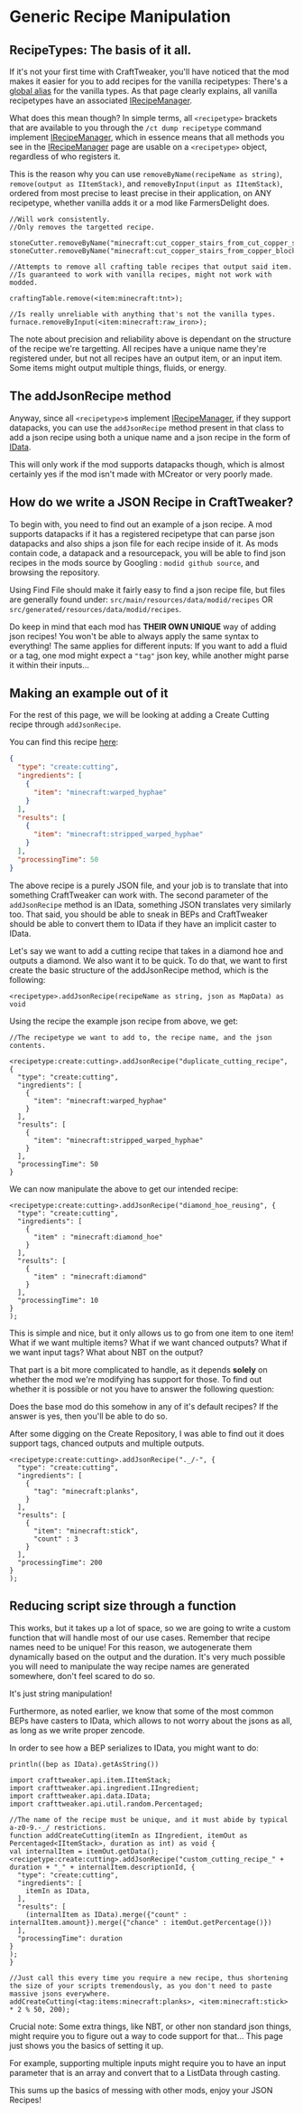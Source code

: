 # Generic Recipe Manipulation

## RecipeTypes: The basis of it all.

If it's not your first time with CraftTweaker, you'll have noticed that the mod makes it easier for you to add
recipes for the vanilla recipetypes: There's a [global alias](/globals#global-getters) for the vanilla types.
As that page clearly explains, all vanilla recipetypes have an associated [IRecipeManager](/vanilla/api/recipe/manager/IRecipeManager).

What does this mean though? In simple terms, all `<recipetype>` brackets that are available to you through the `/ct dump recipetype` command implement
[IRecipeManager](/vanilla/api/recipe/manager/IRecipeManager), which in essence means that all methods you see in the [IRecipeManager](/vanilla/api/recipe/manager/IRecipeManager) page are usable on a
`<recipetype>` object, regardless of who registers it.

This is the reason why you can use `removeByName(recipeName as string)`, `remove(output as IItemStack)`, and `removeByInput(input as IItemStack)`, 
ordered from most precise to least precise in their application, on ANY recipetype, whether vanilla adds it or a mod like FarmersDelight does.

```zenscript
//Will work consistently.
//Only removes the targetted recipe.

stoneCutter.removeByName("minecraft:cut_copper_stairs_from_cut_copper_stonecutting");
stoneCutter.removeByName("minecraft:cut_copper_stairs_from_copper_block_stonecutting");

//Attempts to remove all crafting table recipes that output said item.
//Is guaranteed to work with vanilla recipes, might not work with modded.

craftingTable.remove(<item:minecraft:tnt>);

//Is really unreliable with anything that's not the vanilla types.
furnace.removeByInput(<item:minecraft:raw_iron>);
```

The note about precision and reliability above is dependant on the structure of the recipe we're targetting.
All recipes have a unique name they're registered under, but not all recipes have an output item, or an input item.
Some items might output multiple things, fluids, or energy. 

## The addJsonRecipe method

Anyway, since all `<recipetype>`s implement [IRecipeManager](/vanilla/api/recipe/manager/IRecipeManager), if they support datapacks, 
you can use the `addJsonRecipe` method present in that class to add a json recipe using both a unique name 
and a json recipe in the form of [IData](/vanilla/api/data/IData). 

This will only work if the mod supports datapacks though, which is almost certainly yes if the mod isn't made with MCreator or very poorly made.

## How do we write a JSON Recipe in CraftTweaker?

To begin with, you need to find out an example of a json recipe. 
A mod supports datapacks if it has a registered recipetype that can parse json datapacks and 
also ships a json file for each recipe inside of it. As mods contain code, a datapack and a resourcepack, 
you will be able to find json recipes in the mods source by Googling : `modid github source`, and browsing the repository.

Using Find File should make it fairly easy to find a json recipe file, but files are generally found under:
`src/main/resources/data/modid/recipes` OR `src/generated/resources/data/modid/recipes`.

Do keep in mind that each mod has **THEIR OWN UNIQUE** way of adding json recipes! You won't be able to always apply the same syntax to everything!
The same applies for different inputs: If you want to add a fluid or a tag, one mod might expect a `"tag"` json key, while another might parse it within their inputs...

## Making an example out of it

For the rest of this page, we will be looking at adding a Create Cutting recipe through `addJsonRecipe`.

You can find this recipe [here](https://github.com/Creators-of-Create/Create/blob/mc1.19/dev/src/generated/resources/data/create/recipes/cutting/warped_hyphae.json):

```json
{
  "type": "create:cutting",
  "ingredients": [
    {
      "item": "minecraft:warped_hyphae"
    }
  ],
  "results": [
    {
      "item": "minecraft:stripped_warped_hyphae"
    }
  ],
  "processingTime": 50
}
```

The above recipe is a purely JSON file, and your job is to translate that into something CraftTweaker can work with.
The second parameter of the `addJsonRecipe` method is an IData, something JSON translates very similarly too.
That said, you should be able to sneak in BEPs and CraftTweaker should be able to convert them to IData if they have an implicit caster to IData.

Let's say we want to add a cutting recipe that takes in a diamond hoe and outputs a diamond. We also want it to be quick.
To do that, we want to first create the basic structure of the addJsonRecipe method, which is the following:

`<recipetype>.addJsonRecipe(recipeName as string, json as MapData) as void`

Using the recipe the example json recipe from above, we get:
```zenscript
//The recipetype we want to add to, the recipe name, and the json contents.

<recipetype:create:cutting>.addJsonRecipe("duplicate_cutting_recipe", {
  "type": "create:cutting",
  "ingredients": [
    {
      "item": "minecraft:warped_hyphae"
    }
  ],
  "results": [
    {
      "item": "minecraft:stripped_warped_hyphae"
    }
  ],
  "processingTime": 50
}
```

We can now manipulate the above to get our intended recipe:

```zenscript
<recipetype:create:cutting>.addJsonRecipe("diamond_hoe_reusing", {
  "type": "create:cutting",
  "ingredients": [
    {
      "item" : "minecraft:diamond_hoe"
    }
  ],
  "results": [
    {
      "item" : "minecraft:diamond"
    }
  ],
  "processingTime": 10
}
);

```
This is simple and nice, but it only allows us to go from one item to one item! What if we want multiple items?
What if we want chanced outputs? What if we want input tags? What about NBT on the output?

That part is a bit more complicated to handle, as it depends **solely** on whether the mod we're modifying has support for those.
To find out whether it is possible or not you have to answer the following question:

Does the base mod do this somehow in any of it's default recipes?
If the answer is yes, then you'll be able to do so.

After some digging on the Create Repository, I was able to find out it does support tags, chanced outputs and multiple outputs.

```zenscript
<recipetype:create:cutting>.addJsonRecipe("._/-", {
  "type": "create:cutting",
  "ingredients": [
    {
      "tag": "minecraft:planks",
    }
  ],
  "results": [
    {
      "item": "minecraft:stick",
      "count" : 3
    }
  ],
  "processingTime": 200
}
);
```

## Reducing script size through a function

This works, but it takes up a lot of space, so we are going to write a custom function that will handle most of our use cases. Remember that recipe names need to be unique!
For this reason, we autogenerate them dynamically based on the output and the duration. It's very much possible you 
will need to manipulate the way recipe names are generated somewhere, don't feel scared to do so.

It's just string manipulation!

Furthermore, as noted earlier, we know that some of the most common BEPs have casters to IData, which allows to not 
worry about the jsons as all, as long as we write proper zencode. 

In order to see how a BEP serializes to IData, you might want to do:

`println((bep as IData).getAsString())`

```zenscript
import crafttweaker.api.item.IItemStack;
import crafttweaker.api.ingredient.IIngredient;
import crafttweaker.api.data.IData;
import crafttweaker.api.util.random.Percentaged;

//The name of the recipe must be unique, and it must abide by typical a-z0-9.-_/ restrictions.
function addCreateCutting(itemIn as IIngredient, itemOut as Percentaged<IItemStack>, duration as int) as void {
val internalItem = itemOut.getData();    
<recipetype:create:cutting>.addJsonRecipe("custom_cutting_recipe_" + duration + "_" + internalItem.descriptionId, {
  "type": "create:cutting",
  "ingredients": [
    itemIn as IData,
  ],
  "results": [
    (internalItem as IData).merge({"count" : internalItem.amount}).merge({"chance" : itemOut.getPercentage()})
  ],
  "processingTime": duration
}
);
}

//Just call this every time you require a new recipe, thus shortening the size of your scripts tremendously, as you don't need to paste massive jsons everywhere.
addCreateCutting(<tag:items:minecraft:planks>, <item:minecraft:stick> * 2 % 50, 200);

```

Crucial note: Some extra things, like NBT, or other non standard json things, might require you to figure out a way to code support for that...
This page just shows you the basics of setting it up.

For example, supporting multiple inputs might require you to have an input parameter that is an array and convert that to a ListData through casting.


This sums up the basics of messing with other mods, enjoy your JSON Recipes!